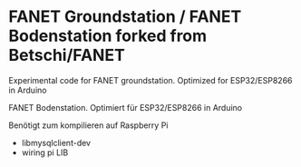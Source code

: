 # FANET Groundstation / FANET Bodenstation  forked from Betschi/FANET

Experimental code for FANET groundstation. Optimized for ESP32/ESP8266 in Arduino

FANET Bodenstation. Optimiert für ESP32/ESP8266 in Arduino


Benötigt zum kompilieren auf Raspberry Pi
- libmysqlclient-dev
- wiring pi LIB
